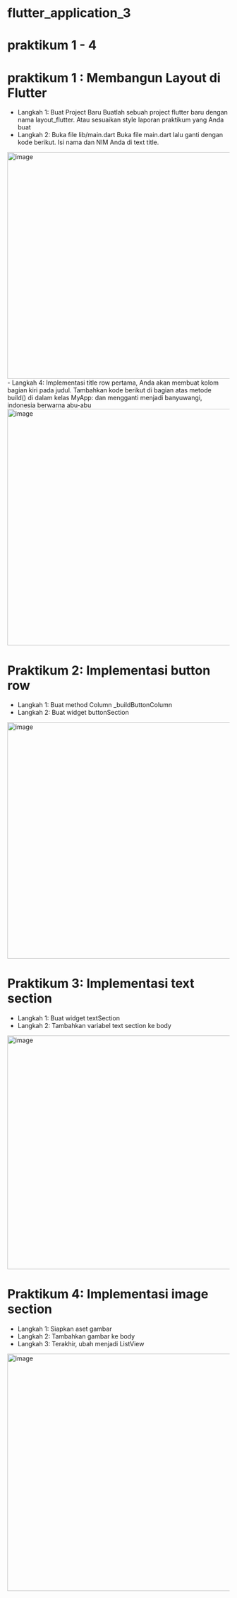 # flutter_application_3
# praktikum 1 - 4
# praktikum 1 : Membangun Layout di Flutter

- Langkah 1: Buat Project Baru
Buatlah sebuah project flutter baru dengan nama layout_flutter. Atau sesuaikan style laporan praktikum yang Anda buat
- Langkah 2: Buka file lib/main.dart
Buka file main.dart lalu ganti dengan kode berikut. Isi nama dan NIM Anda di text title.
<img width="959" height="513" alt="image" src="https://github.com/user-attachments/assets/6983e1a2-097d-425c-bf19-4fe7f8a48096" />
- Langkah 4: Implementasi title row
pertama, Anda akan membuat kolom bagian kiri pada judul. Tambahkan kode berikut di bagian atas metode build() di dalam kelas MyApp: dan mengganti menjadi banyuwangi, indonesia berwarna abu-abu
<img width="926" height="535" alt="image" src="https://github.com/user-attachments/assets/44887fd6-e742-4d61-b5ed-7767fd36660b" />

# Praktikum 2: Implementasi button row
- Langkah 1: Buat method Column _buildButtonColumn
- Langkah 2: Buat widget buttonSection
<img width="959" height="535" alt="image" src="https://github.com/user-attachments/assets/da17f5a2-b391-4f8d-bd69-42c7d133bbc1" />

# Praktikum 3: Implementasi text section
- Langkah 1: Buat widget textSection
- Langkah 2: Tambahkan variabel text section ke body
<img width="958" height="529" alt="image" src="https://github.com/user-attachments/assets/596372b6-5531-4e1f-85ae-332dd23021eb" />

 # Praktikum 4: Implementasi image section
 - Langkah 1: Siapkan aset gambar
 - Langkah 2: Tambahkan gambar ke body
 - Langkah 3: Terakhir, ubah menjadi ListView
<img width="958" height="537" alt="image" src="https://github.com/user-attachments/assets/e66a2401-d062-4692-89a2-0986fa17f66e" />





